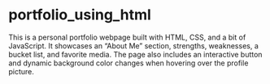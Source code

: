 # portfolio_using_html
This is a personal portfolio webpage built with HTML, CSS, and a bit of JavaScript. It showcases an “About Me” section, strengths, weaknesses, a bucket list, and favorite media. The page also includes an interactive button and dynamic background color changes when hovering over the profile picture.
